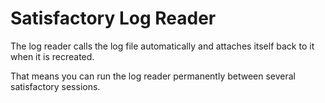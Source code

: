 # Satisfactory Log Reader

 The log reader calls the log file automatically and attaches itself back to it when it is recreated.

 That means you can run the log reader permanently between several satisfactory sessions. 


